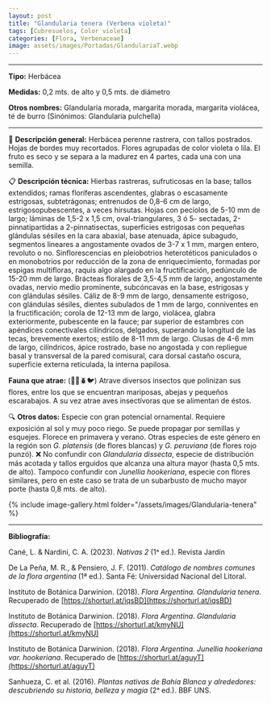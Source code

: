 ```yaml
---
layout: post
title: "Glandularia tenera (Verbena violeta)"
tags: [Cubresuelos, Color violeta]
categories: [Flora, Verbenaceae]
image: assets/images/Portadas/GlandulariaT.webp
---
```


***

**Tipo:** Herbácea

**Medidas:** 0,2 mts. de alto y 0,5 mts. de diámetro

**Otros nombres:** Glandularia morada, margarita morada, margarita violácea, té de burro (Sinónimos: Glandularia pulchella)

***

🌱 **Descripción general:** Herbácea perenne rastrera, con tallos postrados. Hojas de bordes muy recortados. Flores agrupadas de color violeta o lila. El fruto es seco y se separa a la madurez en 4 partes, cada una con una semilla.

📋 **Descripción técnica:** Hierbas rastreras, sufruticosas en la base; tallos extendidos; ramas floríferas ascendentes, glabras o escasamente estrigosas, subtetrágonas; entrenudos de 0,8-6 cm de largo, estrigosopubescentes, a veces hirsutas. Hojas con pecíolos de 5-10 mm de largo; láminas de 1,5-2 x 1,5 cm, oval-triangulares, 3 ó 5- sectadas, 2-pinnatipartidas a 2-pinnatisectas, superficies estrigosas con pequeñas glándulas sésiles en la cara abaxial, base atenuada, ápice subagudo, segmentos lineares a angostamente ovados de 3-7 x 1 mm, margen entero, revoluto o no. Sinflorescencias en pleiobotrios heterotéticos paniculados o en monobotrios por reducción de la zona de enriquecimiento, formadas por espigas multifloras, raquis algo alargado en la fructificación, pedúnculo de 15-20 mm de largo. Brácteas florales de 3,5-4,5 mm de largo, angostamente ovadas, nervio medio prominente, subcóncavas en la base, estrigosas y con glándulas sésiles. Cáliz de 8-9 mm de largo, densamente estrigoso, con glándulas sésiles, dientes subulados de 1 mm de largo, conniventes en la fructificación; corola de 12-13 mm de largo, violácea, glabra exteriormente, pubescente en la fauce; par superior de estambres con apéndices conectivales cilíndricos, delgados, superando la longitud de las tecas, brevemente exertos; estilo de 8-11 mm de largo. Clusas de 4-6 mm de largo, cilíndricos, ápice rostrado, base no angostada y con repliegue basal y transversal de la pared comisural, cara dorsal castaño oscura, superficie externa reticulada, la interna papilosa.

**Fauna que atrae:** (🦋🐝🪲🐦) Atrave diversos insectos que polinizan sus flores, entre los que se encuentran mariposas, abejas y pequeños escarabajos. A su vez atrae aves insectívoras que se alimentan de éstos.

🔍 **Otros datos:** Especie con gran potencial ornamental. Requiere exposición al sol y muy poco riego. Se puede propagar por semillas y esquejes. Florece en primavera y verano. Otras especies de este género en la región son *G. platensis* (de flores blancas) y *G. peruviana* (de flores rojo punzó).
❌ No confundir con *Glandularia dissecta*, especie de distribución más acotada y tallos erguidos que alcanza una altura mayor (hasta 0,5 mts. de alto). Tampoco confundir con *Junellia hookeriana*, especie con flores similares, pero en este caso se trata de un subarbusto de mucho mayor porte (hasta 0,8 mts. de alto).

 {% include image-gallery.html folder="/assets/images/Glandularia-tenera" %}

***

**Bibliografía:**

Cané, L. & Nardini, C. A. (2023). *Nativas 2* (1ᵃ ed.). Revista Jardín

De La Peña, M. R., & Pensiero, J. F. (2011). *Catálogo de nombres comunes de la flora argentina* (1ª ed.). Santa Fé: Universidad Nacional del Litoral.

Instituto de Botánica Darwinion. (2018). *Flora Argentina. Glandularia tenera*. Recuperado de 
[https://shorturl.at/iqsBD](https://shorturl.at/iqsBD)

Instituto de Botánica Darwinion. (2018). *Flora Argentina. Glandularia dissecta*. Recuperado de 
[https://shorturl.at/kmyNU](https://shorturl.at/kmyNU)

Instituto de Botánica Darwinion. (2018). *Flora Argentina. Junellia hookeriana var. hookeriana*. Recuperado de 
[https://shorturl.at/aguyT](https://shorturl.at/aguyT)

Sanhueza, C. et al. (2016). *Plantas nativas de Bahía Blanca y alrededores: descubriendo su historia, belleza y magia* (2ᵃ ed.). BBF UNS.